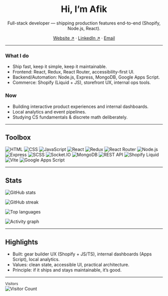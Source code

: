 <!--
GitHub profile README for: afikyefet
Note: GitHub READMEs cannot force links to open in a new tab (target is stripped).
-->

<h1 align="center">Hi, I’m Afik</h1>
<p align="center">
  Full-stack developer — shipping production features end-to-end (Shopify, Node.js, React).
</p>

<p align="center">
  <a href="https://www.afikyefet.com">Website ↗</a> ·
  <a href="https://www.linkedin.com/in/afik-yefet-906757326/">LinkedIn ↗</a> ·
  <a href="mailto:afik.yefet@gmail.com">Email</a>
</p>

---

### What I do
- Ship fast, keep it simple, keep it maintainable.
- Frontend: React, Redux, React Router, accessibility-first UI.
- Backend/Automation: Node.js, Express, MongoDB, Google Apps Script.
- Commerce: Shopify (Liquid + JS), storefront UX, internal ops tools.

### Now
- Building interactive product experiences and internal dashboards.
- Local analytics and event pipelines.
- Studying CS fundamentals & discrete math deliberately.

---

## Toolbox
<!-- core per your request -->
<img alt="HTML" src="https://img.shields.io/badge/HTML-000?logo=html5&logoColor=E34F26" />
<img alt="CSS" src="https://img.shields.io/badge/CSS-000?logo=css3&logoColor=1572B6" />
<img alt="JavaScript" src="https://img.shields.io/badge/JavaScript-000?logo=javascript&logoColor=F7DF1E" />
<img alt="React" src="https://img.shields.io/badge/React-000?logo=react&logoColor=61DAFB" />
<img alt="Redux" src="https://img.shields.io/badge/Redux-000?logo=redux&logoColor=764ABC" />
<img alt="React Router" src="https://img.shields.io/badge/React%20Router-000?logo=reactrouter&logoColor=CA4245" />
<img alt="Node.js" src="https://img.shields.io/badge/Node.js-000?logo=node.js&logoColor=5FA04E" />
<img alt="Express" src="https://img.shields.io/badge/Express-000?logo=express&logoColor=FFFFFF" />
<img alt="SCSS" src="https://img.shields.io/badge/SCSS-000?logo=sass&logoColor=CC6699" />
<img alt="Socket.IO" src="https://img.shields.io/badge/Socket.IO-000?logo=socketdotio&logoColor=FFFFFF" />
<img alt="MongoDB" src="https://img.shields.io/badge/MongoDB-000?logo=mongodb&logoColor=47A248" />
<img alt="REST API" src="https://img.shields.io/badge/REST%20API-000?logo=fastapi&logoColor=009688" />
<img alt="Shopify Liquid" src="https://img.shields.io/badge/Shopify%20Liquid-000?logo=shopify&logoColor=96BF48" />

<!-- extras you actually use -->
<img alt="Vite" src="https://img.shields.io/badge/Vite-000?logo=vite&logoColor=646CFF" />
<img alt="Google Apps Script" src="https://img.shields.io/badge/Google%20Apps%20Script-000?logo=googlesheets&logoColor=4285F4" />

---

## Stats
<p>
  <picture>
    <source media="(prefers-color-scheme: dark)" srcset="https://github-readme-stats.vercel.app/api?username=afikyefet&show_icons=true&theme=tokyonight&hide_border=true&rank_icon=github&include_all_commits=true"/>
    <img alt="GitHub stats" src="https://github-readme-stats.vercel.app/api?username=afikyefet&show_icons=true&hide_border=true&include_all_commits=true"/>
  </picture>
</p>

<p>
  <picture>
    <source media="(prefers-color-scheme: dark)" srcset="https://streak-stats.demolab.com?user=afikyefet&theme=tokyonight&hide_border=true"/>
    <img alt="GitHub streak" src="https://streak-stats.demolab.com?user=afikyefet&hide_border=true"/>
  </picture>
</p>

<p>
  <picture>
    <source media="(prefers-color-scheme: dark)" srcset="https://github-readme-stats.vercel.app/api/top-langs/?username=afikyefet&layout=compact&theme=tokyonight&hide_border=true&langs_count=10"/>
    <img alt="Top languages" src="https://github-readme-stats.vercel.app/api/top-langs/?username=afikyefet&layout=compact&hide_border=true&langs_count=10"/>
  </picture>
</p>

<p>
  <img alt="Activity graph" src="https://github-readme-activity-graph.vercel.app/graph?username=afikyefet&theme=tokyo-night&hide_border=true"/>
</p>

---

## Highlights
- Built: gear builder UX (Shopify + JS/TS), internal dashboards (Apps Script), local analytics.
- Values: clean state, accessible UI, practical architecture.
- Principle: if it ships and stays maintainable, it’s good.

---

<sub>Visitors</sub>  
<img alt="Visitor Count" src="https://komarev.com/ghpvc/?username=afikyefet&style=flat&color=0e75b6" />
